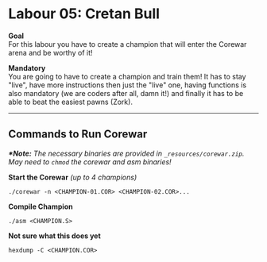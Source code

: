 # Labour 05: Cretan Bull
**Goal**  
For this labour you have to create a champion that will enter the Corewar arena and be worthy of it!

**Mandatory**  
You are going to have to create a champion and train them! It has to stay "live", have more instructions then just the "live" one, having functions is also mandatory (we are coders after all, damn it!) and finally it has to be able to beat the easiest pawns (Zork).

---
## **Commands to Run Corewar**   
**_*Note:_** *The necessary binaries are provided in `_resources/corewar.zip`. May need to `chmod` the corewar and asm binaries!*  

**Start the Corewar** *(up to 4 champions)*
```
./corewar -n <CHAMPION-01.COR> <CHAMPION-02.COR>...
```

**Compile Champion**
```
./asm <CHAMPION.S>
```

**Not sure what this does yet**
```
hexdump -C <CHAMPION.COR>
```